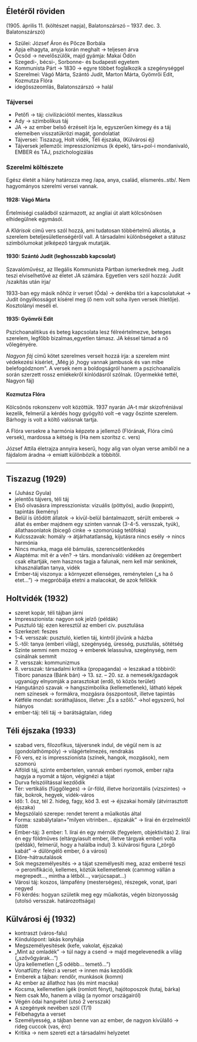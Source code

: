 ## Életéről röviden

(1905. április 11. (költészet napja), Balatonszárszó – 1937. dec. 3. Balatonszárszó)

 - Szülei: József Áron és Pőcze Borbála
 - Apja elhagyta, anyja korán meghalt → teljesen árva
 - Öcsöd → nevelőszülők, majd gyámja: Makai Ödön
 - Szegedi-, bécsi-, Sorbonne- és budapesti egyetem
 - Kommunista Párt → 1830 → egyre többet foglalkozik a szegénységgel
 - Szerelmei: Vágó Márta, Szántó Judit, Marton Márta, Gyömrői Edit, Kozmutza Flóra
 - idegösszeomlás, Balatonszárszó → halál

### Tájversei

 - Petőfi → táj: civilizációtól mentes, klasszikus
 - Ady → szimbolikus táj
 - JA → az ember belső érzéseit írja le, egyszerűen kimegy és a táj elemeiben visszatükrözi magát, gondolatiat
 - Tájversei: Tiszazug, Holt vidék, Téli éjszaka, (Külvárosi éj)
 - Tájversek jellemzői: impresszionizmus (k
épek), társ+pol-i mondanivaló, EMBER és TÁJ, pszichologizálás

### Szerelmi költészete

Egész életét a hiány határozza meg /apa, anya, család, elismerés..stb/. Nem hagyományos szerelmi versei vannak.

#### 1928: Vágó Márta

Értelmiségi családból származott, az angliai út alatt kölcsönösen elhidegülnek egymásól.

A *Klárisok* című vers szól hozzá, ami tudatosan többértelmű alkotás, a szerelem beteljesületlenségéről vall. A társadalmi különbségeket a státusz szimbólumokat jelképező tárgyak mutatják.

#### 1930: Szántó  Judit (leghosszabb kapcsolat)

Szavalóművész, az Illegális Kommunista Pártban ismerkednek meg. Judit teszi elviselhetővé az életet JA számára. Egyetlen vers szól hozzá: Judit /szakítás után írja/

1933-ban egy másik nőhöz ír verset (Óda) → derékba töri a kapcsolatukat → Judit öngyilkosságot kísérel meg (ő nem volt soha ilyen versek ihletője). Kosztolányi meséli el.

#### 1935: Gyömrői Edit

Pszichoanalitikus és beteg kapcsolata lesz félreértelmezve, beteges szerelem, legfőbb bizalmas,egyetlen támasz. JA késsel támad a nő vőlegényére.

*Nagyon fáj* című kötet szerelmes verseit hozzá írja: a szerelem mint védekezési kísérlet, „Még jó ,hogy vannak jambusok és van mibe belefogódznom". A versek nem a boldogságról hanem a pszichoanalízis során szerzett rossz emlékekről kínlódásról szólnak. (Gyermekké tettél, Nagyon fáj)

#### Kozmutza Flóra

Kölcsönös rokonszenv volt közöttük. 1937 nyarán JA-t már skizofréniával kezelik, felmerül a kérdés hogy gyógyító volt –e vagy őszinte szerelem. Bárhogy is volt a költő valósnak tartja.

A Flóra versekre a harmónia képzete a jellemző (Flórának, Flóra című versek), mardossa a kétség is (Ha nem szorítsz c. vers)

József Attila életrajza annyira keserű, hogy alig van olyan verse amiből ne a fájdalom áradna → emiatt különbözik a többitől.

---

## Tiszazug (1929)

 - (Juhász Gyula)
 - jelentős tájvers, téli táj
 - Első olvasásra impresszionista: vizuális (pöttyös), audio (koppint), tapintás (kemény)
 - Belül is ütődött állatok → kívül-belül bántalmazott, sérült emberek → állat és ember majdnem egy szinten vannak (3-4-5. versszak, tyúk), állathasonlatok (bicegő cinke → szomorúság tetőfoka)
 - Kulcsszavak: homály → átjárhatatlanság, kijutásra nincs esély → nincs harmónia
 - Nincs munka, maga elé bámulás, szerencsétlenkedés
 - Alaptéma: mit ér a vén? → társ. mondanivaló: vidéken az öregembert csak eltartják, nem hasznos tagja a falunak, nem kell már senkinek, kihasználatlan tanya, vidék
 - Ember-táj viszonya: a környezet ellenséges, reménytelen („s ha ő etet...”) → megpróbálja etetni a malacokat, de azok fellökik

## Holtvidék (1932)

 - szeret kopár, téli tájban járni
 - Impresszionista: nagyon sok jelző (példák)
 - Pusztuló táj: ezen keresztül az emberi civ. pusztulása
 - Szerkezet: feszes
 - 1-4. versszak: pusztuló, kietlen táj, kintről jövünk a házba
 - 5.-től: tanya (emberi világ), szegénység, üresség, pusztulás, sötétség
 - Szinte semmi nem mozog → emberek lelassulva, szegénység, nem csinálnak semmit
 - 7\. versszak: kommunizmus
 - 8\. versszak: társadalmi kritika (propaganda) → leszakad a többiről: Tiborc panasza (Bánk bán) → 13. sz. – 20. sz. a nemesek/gazdagok ugyanúgy elnyomják a parasztokat (erdő, tó közös terület)
 - Hangutánzó szavak → hangszimbolika (kellemetlenek), látható képek nem színesek → formákra, mozgásra összpontosít, illetve tapintás
 - Kétféle mondat: soráthajlásos, illetve: „És a szőlő.” →hol egyszerű, hol hiányos
 - ember-táj: téli táj → barátságtalan, rideg

## Téli éjszaka (1933)

 - szabad vers, filozofikus, tájversnek indul, de végül nem is az (gondolathömpöly) → világértelmezés, rendrakás
 - Fő vers, ez is impresszionista (színek, hangok, mozgások), nem szomorú
 - Alföldi táj, szinte embertelen, vannak emberi nyomok, ember rajta hagyja a nyomát a tájon, végignézi a tájat
 - Durva felszólítással kezdődik
 - Tér: vertikális (függőleges) → űr-föld, illetve horizontális (vízszintes) → fák, bokrok, hegyek, vidék-város
 - Idő: 1. ősz, tél 2. hideg, fagy, köd 3. est → éjszakai homály (átvirrasztott éjszaka)
 - Megszólaló szerepe: rendet teremt a műalkotás által
 - Forma: szabálytalan+”milyen vitrinben... éjszakák” → lírai én érzelmektől fűtött
 - Ember-táj: 3 ember: 1. lírai én egy mérnök (fegyelem, objektivitás) 2. lírai én egy földműves (eltárgyiasult ember, illetve tárgyak emberi volta (példák), felmerül, hogy a halálba indul) 3. külvárosi figura („zörgő kabát” → dülöngélő ember, ő a városi)
 - Előre-hátrautalások
 - Sok megszemélyesítés → a tájat személyesíti meg, azaz emberré teszi → peronifikáció, kellemes, köztük kellemetlenek (cammog vállán a megrepedt..., mintha a létből..., varjúcsapat...)
 - Városi táj: koszos, lámpafény (mesterséges), részegek, vonat, ipari negyed
 - Fő kérdés: hogyan születik meg egy műalkotás, végén bizonyosság (utolsó versszak. határozottsága)

## Külvárosi éj (1932)

 - kontraszt (város-falu)
 - Kiindulópont: lakás konyhája
 - Megszemélyesítések (kefe, vakolat, éjszaka)
 - „Mint az omladék” → túl nagy a csend → majd megelevenedik a világ („szővőgyárak...”)
 - Újra kellemetlen („S odébb... temető...”)
 - Vonatfütty: felezi a verset → innen más kezdődik
 - Emberek a tájban: rendőr, munkások (komm)
 - Az ember az állathoz has (és mint macska)
 - Kocsma, kellemetlen igék (romlott fényt), hajótoposzok (tutaj, bárka)
 - Nem csak Mo, hanem a világ (a nyomor országairól)
 - Végén ódai hangvétel (utsó 2 versszak)
 - A szegények nevében szól (T/1)
 - Félbehagyta a verset
 - Személyesség, a tájban benne van az ember, de nagyon kívülálló → rideg cuccok (vas, érc)
 - Kritika → nem szereti ezt a társadalmi helyzetet
